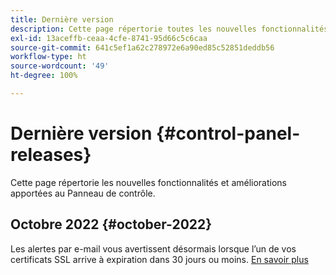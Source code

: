 ```yaml
---
title: Dernière version
description: Cette page répertorie toutes les nouvelles fonctionnalités et améliorations apportées au panneau de contrôle.
exl-id: 13aceffb-ceaa-4cfe-8741-95d66c5c6caa
source-git-commit: 641c5ef1a62c278972e6a90ed85c52851deddb56
workflow-type: ht
source-wordcount: '49'
ht-degree: 100%

---
```


# Dernière version {#control-panel-releases}

Cette page répertorie les nouvelles fonctionnalités et améliorations apportées au Panneau de contrôle.

## Octobre 2022 {#october-2022}

Les alertes par e-mail vous avertissent désormais lorsque l’un de vos certificats SSL arrive à expiration dans 30 jours ou moins. [En savoir plus](../performance-monitoring/using/email-alerting.md)
